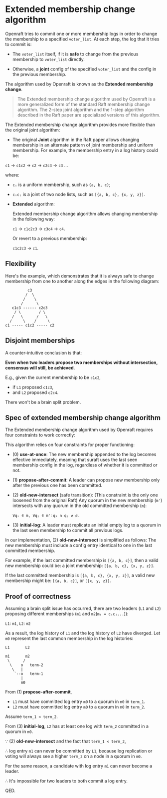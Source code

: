 # Extended membership change algorithm

Openraft tries to commit one or more membership logs in order to change the
membership to a specified `voter_list`. At each step, the log that it tries to
commit is:

-   The `voter_list` itself, if it is **safe** to change from the previous
    membership to `voter_list` directly.

-   Otherwise, a **joint** config of the specified `voter_list` and the
    config in the previous membership.

The algorithm used by Openraft is known as the **Extended membership change**.

> The Extended membership change algorithm used by Openraft is a more
> generalized form of the standard Raft membership change algorithm. The 2-step
> joint algorithm and the 1-step algorithm described in the Raft paper are
> specialized versions of this algorithm.

The Extended membership change algorithm provides more flexible than the original joint algorithm:

-   The original **Joint** algorithm in the Raft paper allows changing
    membership in an alternate pattern of joint membership and uniform
    membership. For example, the membership entry in a log history could be:

  `c1` → `c1c2` → `c2` → `c2c3` → `c3` ...

  where:
  - `cᵢ` is a uniform membership, such as `{a, b, c}`;
  - `cᵢcⱼ` is a joint of two node lists, such as `[{a, b, c}, {x, y, z}]`.


-   **Extended** algorithm:

    Extended membership change algorithm allows changing membership in the
    following way:

    `c1`  →  `c1c2c3`  →  `c3c4`  →  `c4`.

    Or revert to a previous membership:

    `c1c2c3`  →  `c1`.


## Flexibility

Here's the example, which demonstrates that it is always safe to change
membership from one to another along the edges in the following diagram:

```text
          c3
         /  \
        /    \
       /      \
   c1c3 ------ c2c3
    / \        / \
   /   \      /   \
  /     \    /     \
c1 ----- c1c2 ----- c2
```


## Disjoint memberships

A counter-intuitive conclusion is that:

**Even when two leaders propose two memberships without intersection, consensus
will still, be achieved**.

E.g., given the current membership to be `c1c2`,
- if `L1` proposed `c1c3`,
- and `L2` proposed `c2c4`.

There won't be a brain split problem.


## Spec of extended membership change algorithm

The Extended membership change algorithm used by Openraft requires four
constraints to work correctly:

This algorithm relies on four constraints for proper functioning:

-   (0) **use-at-once**:
    The new membership appended to the log becomes effective immediately, meaning that suraft
    uses the last seen membership config in the log, regardless of whether it is committed or not.

-   (1) **propose-after-commit**:
    A leader can propose new membership only after the previous one has been
    committed.

-   (2) **old-new-intersect** (safe transition):
    (This constraint is the only one loosened from the original Raft) Any
    quorum in the new membership (`m'`) intersects with any quorum in the old
    committed membership (`m`):

    `∀qᵢ ∈ m, ∀qⱼ ∈ m'`: `qᵢ ∩ qⱼ ≠ ø`.

-   (3) **initial-log**:
    A leader must replicate an initial empty log to a quorum in the last seen
    membership to commit all previous logs.

In our implementation, (2) **old-new-intersect** is simplified as follows:
The new membership must include a config entry identical to one in the last
committed membership.

For example, if the last committed membership is `[{a, b, c}]`, then a valid new membership could be:
a joint membership: `[{a, b, c}, {x, y, z}]`.

If the last committed membership is `[{a, b, c}, {x, y, z}]`, a valid new membership
might be: `[{a, b, c}]`, or `[{x, y, z}]`.



## Proof of correctness

Assuming a brain split issue has occurred,
there are two leaders (`L1` and `L2`) proposing different memberships (`m1` and `m2`(`mᵢ = cᵢcⱼ...`)):

`L1`: `m1`,
`L2`: `m2`

As a result, the log history of `L1` and the log history of `L2` have diverged.
Let `m0` represent the last common membership in the log histories:

```text
L1       L2

m1       m2
 \      /
  \    o   term-2
   \   |
    `--o   term-1
       |
       m0
```

From (1) **propose-after-commit**,
- `L1` must have committed log entry `m0` to a quorum in `m0` in `term_1`.
- `L2` must have committed log entry `m0` to a quorum in `m0` in `term_2`.

Assume `term_1 < term_2`.

From (3) **initial-log**, `L2` has at least one log with `term_2` committed in a
quorum in `m0`.

∵ (2) **old-new-intersect** and the fact that `term_1 < term_2`,

∴ log entry `m1` can never be committed by `L1`,
because log replication or voting will always see a higher `term_2` on a node in a quorum in `m0`.

For the same reason, a candidate with log entry `m1` can never become a leader.

∴ It's impossible for two leaders to both commit a log entry.

QED.
